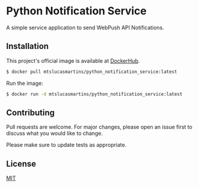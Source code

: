 # Python Notification Service

A simple service application to send WebPush API Notifications.

## Installation

This project's official image is available at [DockerHub](https://hub.docker.com/r/mtslucasmartins/python_notification_service).
```bash
$ docker pull mtslucasmartins/python_notification_service:latest
```

Run the image:

```bash
$ docker run -d mtslucasmartins/python_notification_service:latest
```


## Contributing
Pull requests are welcome. For major changes, please open an issue first to discuss what you would like to change.

Please make sure to update tests as appropriate.

## License
[MIT](https://choosealicense.com/licenses/mit/)